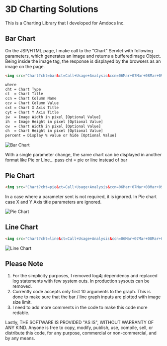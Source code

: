3D Charting Solutions
============================

This is a Charting Library that I developed for Amdocs Inc.

Bar Chart
----------
On the JSP/HTML page, I make call to the "Chart" Servlet with following parameters, which generates an image and returns a bufferedImage Object. Being inside the image tag, the response is displayed by the browsers as an image on the page.

```html
<img src="Chart?cht=bar&ct=Call+Usage+Analysis&ccn=06Mar+07Mar+08Mar+09Mar+10Mar&ccv=150+79+23+55+44&cxt=Dates&cyt=Total+Amount+Due+($)&iw=700&ih=350&cw=400&ch=300&percent=false"/>

where
cht = Chart Type
ct  = Chart Title
ccn = Chart Column Name
ccv = Chart Column Value
cxt = Chart X Axis Title
cyt = Chart Y Axis Title
iw  = Image Width in pixel [Optional Value]
ih  = Image Height in pixel [Optional Value]
cw  = Chart Width in pixel [Optional Value]
ch  = Chart Height in pixel [Optional Value]
percent = Display % value or hide [Optional Value]
```


![Bar Chart](http://i.imgur.com/o5dVjzc.png)

With a single parameter change, the same chart can be displayed in another format like Pie or Line... pass cht = pie or line instead of bar

Pie Chart
----------
```html
<img src="Chart?cht=pie&ct=Call+Usage+Analysis&ccn=06Mar+07Mar+08Mar+09Mar+10Mar&ccv=150+79+23+55+44&cxt=Dates&cyt=Total+Amount+Due+($)&percent=true"/>
```
In a case where a parameter sent is not required, it is ignored. In Pie chart case X and Y Axis title parameters are ignored.

![Pie Chart](http://i.imgur.com/66kVELs.png)


Line Chart
----------
```html
<img src="Chart?cht=line&ct=Call+Usage+Analysis&ccn=06Mar+07Mar+08Mar+09Mar+10Mar&ccv=150+79+23+55+44&cxt=Dates&cyt=Total+Amount+Due+($)&percent=false"/>
```

![Line Chart](http://i.imgur.com/U1Ugot2.png)


Please Note
----------
1. For the simplicity purposes, I removed log4j dependency and replaced log statements with few system outs. In production sysouts can be removed.
2. Currently code accepts only first 10 arguments to the graph. This is done to make sure that the bar / line graph inputs are plotted with image size limit.
3. I need to add more comments in the code to make this code more redable. 

Lastly, THE SOFTWARE IS PROVIDED "AS IS", WITHOUT WARRANTY OF ANY KIND. Anyone is free to copy, modify, publish, use, compile, sell, or distribute this code, for any purpose, commercial or non-commercial, and by any means.